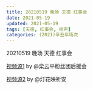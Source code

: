 ```yaml
---
title: 20210519 晚场 天德 红事会
date: 2021-05-19
updated: 2021-05-19
tags: [天德, 红事会, 相声] 
categories: (2021)辛丑年场次 
---
```

20210519 晚场 天德 红事会

[视频源1](https://m.weibo.cn/6574451359/4638695111527308 ) by @栾云平粉丝团后援会

[视频源2](https://m.weibo.cn/1950216183/4638697729822929  ) by @灯花映祈安

